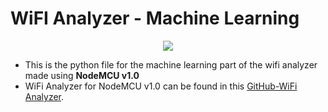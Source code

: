 # WiFI Analyzer - Machine Learning

 <p align="center"> 
<img src="https://storage.googleapis.com/ehimages/2019/4/20/img_8a1121bf8e998f93cfa1021cbadcfc3f_1555743958967_original.jpg">
</p>

* This is the python file for the machine learning part of the wifi analyzer made using **NodeMCU v1.0**
* WiFi Analyzer for NodeMCU v1.0 can be found in this [GitHub-WiFi Analyzer](https://github.com/DinithHerath/Wifi_Analyzer).
